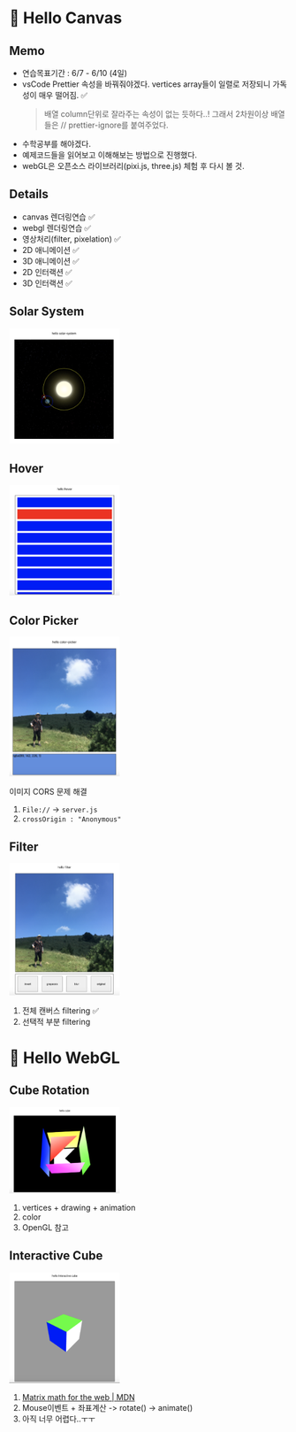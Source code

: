 # 👋 Hello Canvas


## Memo

- 연습목표기간 : 6/7 - 6/10 (4일)
- vsCode Prettier 속성을 바꿔줘야겠다. vertices array들이 일렬로 저장되니 가독성이 매우 떨어짐. ✅
  > 배열 column단위로 잘라주는 속성이 없는 듯하다..! 그래서 2차원이상 배열들은 // prettier-ignore를 붙여주었다.
- 수학공부를 해야겠다.
- 예제코드들을 읽어보고 이해해보는 방법으로 진행했다.
- webGL은 오픈소스 라이브러리(pixi.js, three.js) 체험 후 다시 볼 것.

## Details

- canvas 렌더링연습 ✅
- webgl 렌더링연습 ✅
- 영상처리(filter, pixelation) ✅
- 2D 애니메이션 ✅
- 3D 애니메이션 ✅
- 2D 인터랙션 ✅
- 3D 인터랙션 ✅

## Solar System

<img width=200 src='./images/solar-system.png'/>

## Hover

<img width=200 src='./images/hover.png'/>

## Color Picker

<img width=200 src='./images/color-picker.png'/>

이미지 CORS 문제 해결

1. `File://` -> `server.js`
2. `crossOrigin : "Anonymous"`

## Filter

<img width=200 src='./images/filter.png'/>

1. 전체 캔버스 filtering ✅
2. 선택적 부분 filtering

# 👋 Hello WebGL

## Cube Rotation

<img width=200 src='./images/cube-rotation.png'/>

1. vertices + drawing + animation
2. color
3. OpenGL 참고

## Interactive Cube

<img width=200 src='./images/interactive-cube.png'/>

1. [Matrix math for the web | MDN](https://developer.mozilla.org/en-US/docs/Web/API/WebGL_API/Matrix_math_for_the_web)
2. Mouse이벤트 + 좌표계산 -> rotate() -> animate()
3. 아직 너무 어렵다..ㅜㅜ
